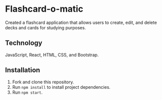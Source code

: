 # Flashcard-o-matic

Created a flashcard application that allows users to create, edit, and delete decks and cards for studying purposes.

## Technology

JavaScript, React, HTML, CSS, and Bootstrap. 

## Installation

1. Fork and clone this repository.
1. Run `npm install` to install project dependencies.
1. Run `npm start`.
